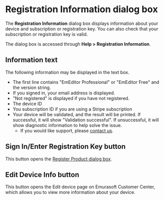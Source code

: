 # Registration Information dialog box

The **Registration Information** dialog box displays information about your device and subscription or registration key. You can also check that your subscription or registration key is valid.

The dialog box is accessed through **Help > Registration Information**.

## Information text

The following information may be displayed in the text box.

- The first line contains "EmEditor Professional" or "EmEditor Free" and the version string.
- If you signed in, your email address is displayed.
- "Not registered" is displayed if you have not registered.
- The device ID
- You subscription ID if you are using a Stripe subscription
- Your device will be validated, and the result will be printed. If successful, it will show "Validation successful". If unsuccessful, it will show diagnostic information to help solve the issue.
    - If you would like support, please [contact us](https://www.emeditor.com/support/#contact).

## Sign In/Enter Registration Key button

This button opens the [Register Product dialog box](../regist/index).

## Edit Device Info button

This button opens the Edit device page on Emurasoft Customer Center, which allows you to view more information about your device.
